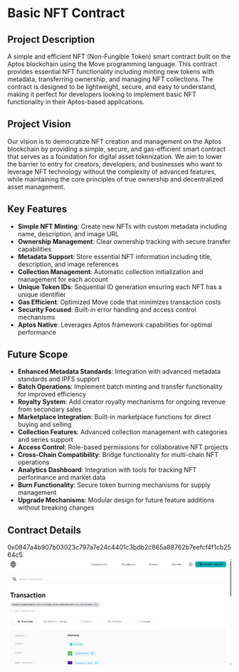 # Basic NFT Contract

## Project Description

A simple and efficient NFT (Non-Fungible Token) smart contract built on the Aptos blockchain using the Move programming language. This contract provides essential NFT functionality including minting new tokens with metadata, transferring ownership, and managing NFT collections. The contract is designed to be lightweight, secure, and easy to understand, making it perfect for developers looking to implement basic NFT functionality in their Aptos-based applications.

## Project Vision

Our vision is to democratize NFT creation and management on the Aptos blockchain by providing a simple, secure, and gas-efficient smart contract that serves as a foundation for digital asset tokenization. We aim to lower the barrier to entry for creators, developers, and businesses who want to leverage NFT technology without the complexity of advanced features, while maintaining the core principles of true ownership and decentralized asset management.

## Key Features

- **Simple NFT Minting**: Create new NFTs with custom metadata including name, description, and image URL
- **Ownership Management**: Clear ownership tracking with secure transfer capabilities
- **Metadata Support**: Store essential NFT information including title, description, and image references
- **Collection Management**: Automatic collection initialization and management for each account
- **Unique Token IDs**: Sequential ID generation ensuring each NFT has a unique identifier
- **Gas Efficient**: Optimized Move code that minimizes transaction costs
- **Security Focused**: Built-in error handling and access control mechanisms
- **Aptos Native**: Leverages Aptos framework capabilities for optimal performance

## Future Scope

- **Enhanced Metadata Standards**: Integration with advanced metadata standards and IPFS support
- **Batch Operations**: Implement batch minting and transfer functionality for improved efficiency
- **Royalty System**: Add creator royalty mechanisms for ongoing revenue from secondary sales
- **Marketplace Integration**: Built-in marketplace functions for direct buying and selling
- **Collection Features**: Advanced collection management with categories and series support
- **Access Control**: Role-based permissions for collaborative NFT projects
- **Cross-Chain Compatibility**: Bridge functionality for multi-chain NFT operations
- **Analytics Dashboard**: Integration with tools for tracking NFT performance and market data
- **Burn Functionality**: Secure token burning mechanisms for supply management
- **Upgrade Mechanisms**: Modular design for future feature additions without breaking changes

## Contract Details
0x0847a4b907b03023c797a7e24c4401c3bdb2c865a88762b7eefcf4f1cb2564c5
![alt text](image.png)
